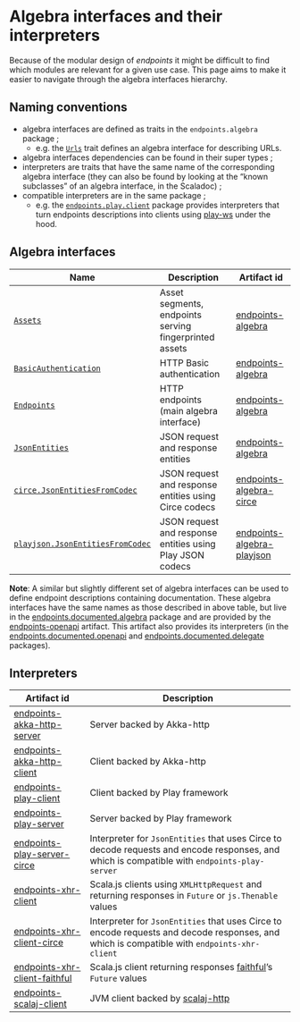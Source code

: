 # Algebra interfaces and their interpreters

Because of the modular design of _endpoints_ it might be difficult to find which
modules are relevant for a given use case. This page aims to make it easier to
navigate through the algebra interfaces hierarchy.

## Naming conventions

- algebra interfaces are defined as traits in the `endpoints.algebra`
  package ;
    - e.g. the [`Urls`](api:endpoints.algebra.Urls) trait defines an algebra
      interface for describing URLs.
- algebra interfaces dependencies can be found in their super types ;
- interpreters are traits that have the same name of the corresponding
  algebra interface (they can also be found by looking at the “known
  subclasses” of an algebra interface, in the Scaladoc) ;
- compatible interpreters are in the same package ;
  - e.g. the [`endpoints.play.client`](api:endpoints.play.client.package)
    package provides interpreters that turn endpoints descriptions into
    clients using [play-ws](https://github.com/playframework/play-ws) under
    the hood.

## Algebra interfaces

| Name | Description | Artifact id |
|---|---|---|
|[`Assets`](api:endpoints.algebra.Assets)|Asset segments, endpoints serving fingerprinted assets|[endpoints-algebra](https://index.scala-lang.org/julienrf/endpoints/endpoints-algebra)|
|[`BasicAuthentication`](api:endpoints.algebra.BasicAuthentication)|HTTP Basic authentication|[endpoints-algebra](https://index.scala-lang.org/julienrf/endpoints/endpoints-algebra)|
|[`Endpoints`](api:endpoints.algebra.Endpoints)|HTTP endpoints (main algebra interface)|[endpoints-algebra](https://index.scala-lang.org/julienrf/endpoints/endpoints-algebra)|
|[`JsonEntities`](api:endpoints.algebra.JsonEntities)|JSON request and response entities|[endpoints-algebra](https://index.scala-lang.org/julienrf/endpoints/endpoints-algebra)|
|[`circe.JsonEntitiesFromCodec`](api:endpoints.algebra.circe.JsonEntitiesFromCodec)|JSON request and response entities using Circe codecs|[endpoints-algebra-circe](https://index.scala-lang.org/julienrf/endpoints/endpoints-algebra-circe)|
|[`playjson.JsonEntitiesFromCodec`](api:endpoints.algebra.playjson.JsonEntitiesFromCodec)|JSON request and response entities using Play JSON codecs|[endpoints-algebra-playjson](https://index.scala-lang.org/julienrf/endpoints/endpoints-algebra-playjson)|

**Note**: A similar but slightly different set of algebra interfaces can be used to define endpoint
descriptions containing documentation. These algebra interfaces have the same names as those
described in above table, but live in the
[endpoints.documented.algebra](api:endpoints.documented.algebra.package) package and are provided
by the [endpoints-openapi](https://index.scala-lang.org/julienrf/endpoints/endpoints-openapi)
artifact. This artifact also provides its interpreters (in the
[endpoints.documented.openapi](api:endpoints.documented.openapi.package) and
[endpoints.documented.delegate](api:endpoints.documented.delegate.package) packages).

## Interpreters

| Artifact id | Description |
|---|---|
|[endpoints-akka-http-server](https://index.scala-lang.org/julienrf/endpoints/endpoints-akka-http-server)|Server backed by Akka-http|
|[endpoints-akka-http-client](https://index.scala-lang.org/julienrf/endpoints/endpoints-akka-client)|Client backed by Akka-http|
|[endpoints-play-client](https://index.scala-lang.org/julienrf/endpoints/endpoints-play-client)|Client backed by Play framework|
|[endpoints-play-server](https://index.scala-lang.org/julienrf/endpoints/endpoints-play-server)|Server backed by Play framework|
|[endpoints-play-server-circe](https://index.scala-lang.org/julienrf/endpoints/endpoints-play-server-circe)|Interpreter for `JsonEntities` that uses Circe to decode requests and encode responses, and which is compatible with `endpoints-play-server`|
|[endpoints-xhr-client](https://index.scala-lang.org/julienrf/endpoints/endpoints-xhr-client)|Scala.js clients using `XMLHttpRequest` and returning responses in `Future` or `js.Thenable` values|
|[endpoints-xhr-client-circe](https://index.scala-lang.org/julienrf/endpoints/endpoints-xhr-client-circe)|Interpreter for `JsonEntities` that uses Circe to encode requests and decode responses, and which is compatible with `endpoints-xhr-client`|
|[endpoints-xhr-client-faithful](https://index.scala-lang.org/julienrf/endpoints/endpoints-xhr-client-faithful)|Scala.js client returning responses [faithful](https://github.com/julienrf/faithful)’s `Future` values|
|[endpoints-scalaj-client](https://index.scala-lang.org/julienrf/endpoints/endpoints-scalaj-client)|JVM client backed by [scalaj-http](https://github.com/scalaj/scalaj-http)|
